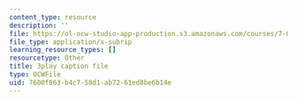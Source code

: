 ```yaml
---
content_type: resource
description: ''
file: https://ol-ocw-studio-app-production.s3.amazonaws.com/courses/7-016-introductory-biology-fall-2018/7600f863b4c758d1ab7261ed8be6b14e_8jLy33vbtYM.vtt
file_type: application/x-subrip
learning_resource_types: []
resourcetype: Other
title: 3play caption file
type: OCWFile
uid: 7600f863-b4c7-58d1-ab72-61ed8be6b14e
---
```

